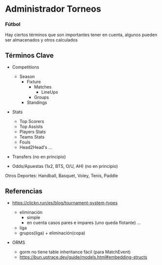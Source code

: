 # Administrador Torneos

### Fútbol
Hay ciertos términos que son importantes tener en cuenta, algunos pueden ser almacenados y otros calculados

## Términos Clave

- Competitions 
    - Season
        - Fixture
            - Matches
                - LineUps
            - Groups
        - Standings
            

- Stats
    - Top Scorers
    - Top Assists
    - Players Stats
    - Teams Stats
    - Fouls
    - Head2Head's
    ...

- Transfers (no en principio)

- Odds/Apuestas (1x2, BTS, O/U, AH) (no en principio)

Otros Deportes: Handball, Basquet, Voley, Tenis, Paddle

## Referencias

-  https://clickn.run/es/blog/tournament-system-types
    - eliminación
        - simple
        - en cuenta casos pares e impares (uno queda flotante)
        ...
    - liga
    - grupos(liga) + eliminación(copa)


- ORMS
    - gorm no tiene table inheritance fácil (para MatchEvent)
    - https://bun.uptrace.dev/guide/models.html#embedding-structs